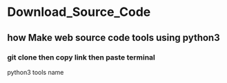 # Download_Source_Code
## how Make web source code tools using python3
### git clone then copy link then paste terminal
python3 tools name
